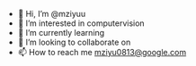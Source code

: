 - 👋 Hi, I’m @mziyuu
- 👀 I’m interested in computervision
- 🌱 I’m currently learning 
- 💞️ I’m looking to collaborate on 
- 📫 How to reach me mziyu0813@google.com

<!---
mziyuu/mziyuu is a ✨ special ✨ repository because its `README.md` (this file) appears on your GitHub profile.
You can click the Preview link to take a look at your changes.
--->
